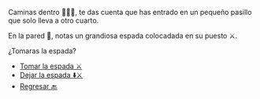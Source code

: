 Caminas dentro 🚶🏻‍♂️, te das cuenta que has entrado en un pequeño pasillo que solo lleva a otro cuarto.

En la pared 🧱, notas un grandiosa espada colocadada en su puesto ⚔.

¿Tomaras la espada?

- [ Tomar la espada ⚔️](4-A.md)
- [ Dejar la espada ⬇️⚔](4-B.md)
- [ Regresar 🔙](3-B.md)
